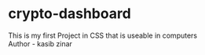 # crypto-dashboard
This is my first Project in CSS that is useable in computers
<br>
Author - kasib zinar
